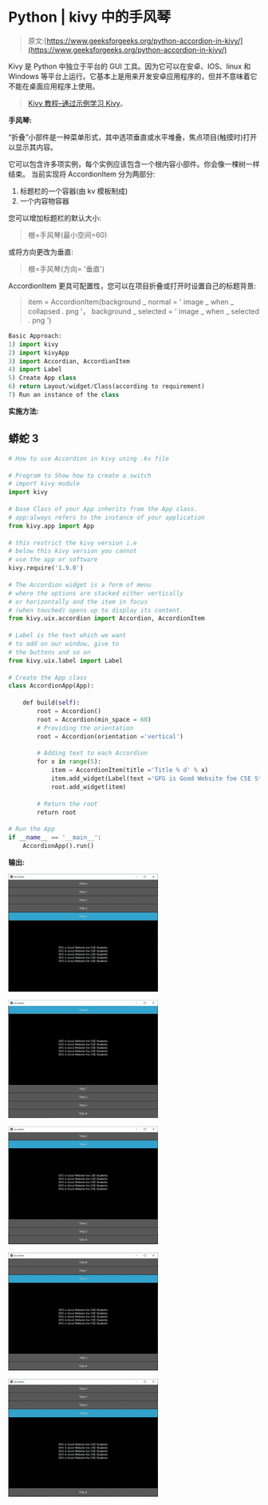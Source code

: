 # Python | kivy 中的手风琴

> 原文:[https://www.geeksforgeeks.org/python-accordion-in-kivy/](https://www.geeksforgeeks.org/python-accordion-in-kivy/)

Kivy 是 Python 中独立于平台的 GUI 工具。因为它可以在安卓、IOS、linux 和 Windows 等平台上运行。它基本上是用来开发安卓应用程序的，但并不意味着它不能在桌面应用程序上使用。

> [Kivy 教程–通过示例学习 Kivy](https://www.geeksforgeeks.org/kivy-tutorial/)。

**手风琴:**

“折叠”小部件是一种菜单形式，其中选项垂直或水平堆叠，焦点项目(触摸时)打开以显示其内容。

它可以包含许多项实例，每个实例应该包含一个根内容小部件。你会像一棵树一样结束。
当前实现将 AccordionItem 分为两部分:

1.  标题栏的一个容器(由 kv 模板制成)
2.  一个内容物容器

您可以增加标题栏的默认大小:

> 根=手风琴(最小空间=60)

或将方向更改为垂直:

> 根=手风琴(方向= '垂直')

AccordionItem 更具可配置性，您可以在项目折叠或打开时设置自己的标题背景:

> item = AccordionItem(background _ normal = ' image _ when _ collapsed . png '，
> background _ selected = ' image _ when _ selected . png ')

```py
Basic Approach:
1) import kivy
2) import kivyApp
3) import Accordian, AccordianItem
4) import Label
5) Create App class
6) return Layout/widget/Class(according to requirement)
7) Run an instance of the class
```

**实施方法:**

## 蟒蛇 3

```py
# How to use Accordion in kivy using .kv file

# Program to Show how to create a switch
# import kivy module   
import kivy 

# base Class of your App inherits from the App class.   
# app:always refers to the instance of your application  
from kivy.app import App

# this restrict the kivy version i.e 
# below this kivy version you cannot 
# use the app or software 
kivy.require('1.9.0')

# The Accordion widget is a form of menu
# where the options are stacked either vertically
# or horizontally and the item in focus
# (when touched) opens up to display its content.
from kivy.uix.accordion import Accordion, AccordionItem

# Label is the text which we want
# to add on our window, give to
# the buttons and so on
from kivy.uix.label import Label

# Create the App class
class AccordionApp(App):

    def build(self):
        root = Accordion()
        root = Accordion(min_space = 60)
        # Providing the orientation
        root = Accordion(orientation ='vertical')

        # Adding text to each Accordion
        for x in range(5):
            item = AccordionItem(title ='Title % d' % x)
            item.add_widget(Label(text ='GFG is Good Website foe CSE Students\n' * 5))
            root.add_widget(item)

        # Return the root
        return root

# Run the App
if __name__ == '__main__':
    AccordionApp().run()
```

**输出:**

![](img/2960b1f99f990f7c20505b04301960a8.png)

![](img/6b45ba622dccc8ea6f446fd3b374afa3.png)

![](img/4132d54da063aeb81217a1f0c1ce9ddc.png)

![](img/278f40d8f035ba29820b56ae86035329.png)

![](img/bacca32597600d8085dd26a36f0e0746.png)